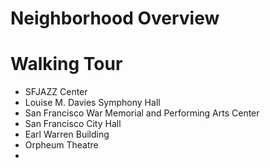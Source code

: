 # Neighborhood Overview

# Walking Tour
- SFJAZZ Center
- Louise M. Davies Symphony Hall
- San Francisco War Memorial and Performing Arts Center
- San Francisco City Hall
- Earl Warren Building
- Orpheum Theatre
- 
